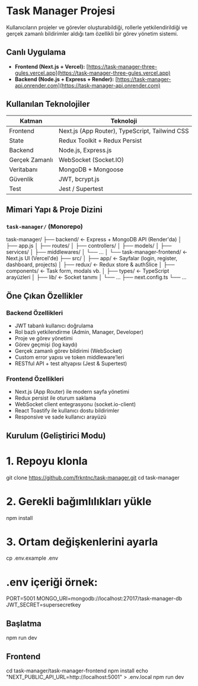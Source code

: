 # Task Manager Projesi 

Kullanıcıların projeler ve görevler oluşturabildiği, rollerle yetkilendirildiği ve gerçek zamanlı bildirimler aldığı tam özellikli bir görev yönetim sistemi.

## Canlı Uygulama

- **Frontend (Next.js + Vercel):** [https://task-manager-three-gules.vercel.app](https://task-manager-three-gules.vercel.app)
- **Backend (Node.js + Express + Render):** [https://task-manager-api.onrender.com](https://task-manager-api.onrender.com)

## Kullanılan Teknolojiler

| Katman         | Teknoloji                                       |
|----------------|-------------------------------------------------|
| Frontend       | Next.js (App Router), TypeScript, Tailwind CSS |
| State          | Redux Toolkit + Redux Persist                   |
| Backend        | Node.js, Express.js                             |
| Gerçek Zamanlı | WebSocket (Socket.IO)                           |
| Veritabanı     | MongoDB + Mongoose                              |
| Güvenlik       | JWT, bcrypt.js                                  |
| Test           | Jest / Supertest                                |

## Mimari Yapı & Proje Dizini

### `task-manager/` (Monorepo)

task-manager/
├── backend/ ← Express + MongoDB API (Render'da)
│ ├── app.js
│ ├── routes/
│ ├── controllers/
│ ├── models/
│ ├── services/
│ ├── middlewares/
│ └── ...
│
└── task-manager-frontend/ ← Next.js UI (Vercel'de)
├── src/
│ ├── app/ ← Sayfalar (login, register, dashboard, projects)
│ ├── redux/ ← Redux store & authSlice
│ ├── components/ ← Task form, modals vb.
│ ├── types/ ← TypeScript arayüzleri
│ ├── lib/ ← Socket tanımı
│ └── ...
├── next.config.ts
└── ...

## Öne Çıkan Özellikler

### Backend Özellikleri
- JWT tabanlı kullanıcı doğrulama
- Rol bazlı yetkilendirme (Admin, Manager, Developer)
- Proje ve görev yönetimi
- Görev geçmişi (log kaydı)
- Gerçek zamanlı görev bildirimi (WebSocket)
- Custom error yapısı ve token middleware’leri
- RESTful API + test altyapısı (Jest & Supertest)

### Frontend Özellikleri
- Next.js (App Router) ile modern sayfa yönetimi
- Redux persist ile oturum saklama
- WebSocket client entegrasyonu (socket.io-client)
- React Toastify ile kullanıcı dostu bildirimler
- Responsive ve sade kullanıcı arayüzü

## Kurulum (Geliştirici Modu)

# 1. Repoyu klonla
git clone https://github.com/frkntnc/task-manager.git
cd task-manager

# 2. Gerekli bağımlılıkları yükle
npm install

# 3. Ortam değişkenlerini ayarla
cp .env.example .env

# .env içeriği örnek:
PORT=5001
MONGO_URI=mongodb://localhost:27017/task-manager-db
JWT_SECRET=supersecretkey

## Başlatma
npm run dev

## Frontend
cd task-manager/task-manager-frontend
npm install
echo "NEXT_PUBLIC_API_URL=http://localhost:5001" > .env.local
npm run dev
